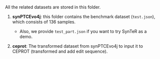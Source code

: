 All the related datasets are stored in this folder.

1. **synPTCEvo4j**: this folder contains the benchmark dataset (`test.json`), which consists of 136 samples. 
    - Also, we provide `test_part.json` if you want to try SynTeR as a demo.

2. **ceprot**: The transformed dataset from synPTCEvo4j to input it to CEPROT (transformed and add edit sequence).

